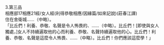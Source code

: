 3.第三品  
相應部17相應21經/女人經(利得恭敬相應/因緣篇/如來記說)(莊春江譯)  
住在舍衛城……（中略）。  
「比丘們！利養、恭敬、名聲是令人怖畏的、……（中略）。比丘們！[即使與女人獨處，]女人不持續遍取他的心而利養、恭敬、名聲持續遍取他的心。比丘們！利養、恭敬、名聲是這麼令人怖畏、……（中略）。比丘們！你們應該這麼學！」  
  
  
